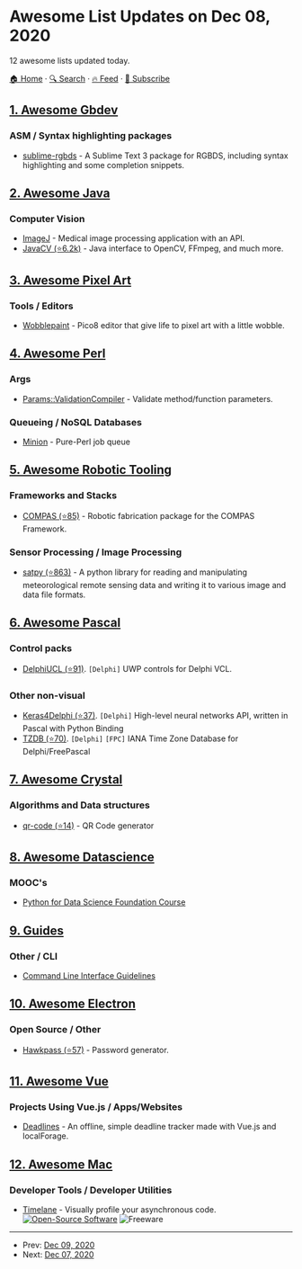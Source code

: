 # Awesome List Updates on Dec 08, 2020

12 awesome lists updated today.

[🏠 Home](/README.md) · [🔍 Search](https://test.trackawesomelist.com/search/) · [🔥 Feed](https://test.trackawesomelist.com/rss.xml) · [📮 Subscribe](https://trackawesomelist.us17.list-manage.com/subscribe?u=d2f0117aa829c83a63ec63c2f&id=36a103854c)



## [1. Awesome Gbdev](/content/gbdev/awesome-gbdev/README.md)

### ASM / Syntax highlighting packages

*   [sublime-rgbds](https://packagecontrol.io/packages/RGBDS) - A Sublime Text 3 package for RGBDS, including syntax highlighting and some completion snippets.

## [2. Awesome Java](/content/akullpp/awesome-java/README.md)

### Computer Vision

*   [ImageJ](https://imagej.net/ImageJ) - Medical image processing application with an API.
*   [JavaCV (⭐6.2k)](https://github.com/bytedeco/javacv) - Java interface to OpenCV, FFmpeg, and much more.

## [3. Awesome Pixel Art](/content/Siilwyn/awesome-pixel-art/README.md)

### Tools / Editors

*   [Wobblepaint](https://www.lexaloffle.com/bbs/?tid=40058) - Pico8 editor that give life to pixel art with a little wobble.

## [4. Awesome Perl](/content/hachiojipm/awesome-perl/README.md)

### Args

*   [Params::ValidationCompiler](https://metacpan.org/pod/Params::ValidationCompiler) - Validate method/function parameters.

### Queueing / NoSQL Databases

*   [Minion](https://docs.mojolicious.org/Minion) - Pure-Perl job queue

## [5. Awesome Robotic Tooling](/content/protontypes/awesome-robotic-tooling/README.md)

### Frameworks and Stacks

*   [COMPAS (⭐85)](https://github.com/compas-dev/compas_fab) - Robotic fabrication package for the COMPAS Framework.

### Sensor Processing / Image Processing

*   [satpy (⭐863)](https://github.com/pytroll/satpy) - A python library for reading and manipulating meteorological remote sensing data and writing it to various image and data file formats.

## [6. Awesome Pascal](/content/Fr0sT-Brutal/awesome-pascal/README.md)

### Control packs

*   [DelphiUCL (⭐91)](https://github.com/VuioVuio/DelphiUCL). `[Delphi]` UWP controls for Delphi VCL.

### Other non-visual

*   [Keras4Delphi (⭐37)](https://github.com/Pigrecos/Keras4Delphi). `[Delphi]` High-level neural networks API, written in Pascal with Python Binding
*   [TZDB (⭐70)](https://github.com/pavkam/tzdb). `[Delphi]` `[FPC]` IANA Time Zone Database for Delphi/FreePascal

## [7. Awesome Crystal](/content/veelenga/awesome-crystal/README.md)

### Algorithms and Data structures

*   [qr-code (⭐14)](https://github.com/spider-gazelle/qr-code) - QR Code generator

## [8. Awesome Datascience](/content/academic/awesome-datascience/README.md)

### MOOC's

*   [Python for Data Science Foundation Course](https://intellipaat.com/academy/course/python-for-data-science-free-training/)

## [9. Guides](/content/NARKOZ/guides/README.md)

### Other / CLI

*   [Command Line Interface Guidelines](https://clig.dev/#guidelines)

## [10. Awesome Electron](/content/sindresorhus/awesome-electron/README.md)

### Open Source / Other

*   [Hawkpass (⭐57)](https://github.com/kalpetros/hawkpass) - Password generator.

## [11. Awesome Vue](/content/vuejs/awesome-vue/README.md)

### Projects Using Vue.js / Apps/Websites

*   [Deadlines](https://deadlines.vercel.app) - An offline, simple deadline tracker made with Vue.js and localForage.

## [12. Awesome Mac](/content/jaywcjlove/awesome-mac/README.md)

### Developer Tools / Developer Utilities

*   [Timelane](http://timelane.tools) - Visually profile your asynchronous code. [![Open-Source Software](https://jaywcjlove.github.io/sb/ico/min-oss.svg "Open Source Software")](https://github.com/icanzilb/Timelane) ![Freeware](https://jaywcjlove.github.io/sb/ico/min-free.svg "Freeware")

---

- Prev: [Dec 09, 2020](/content/2020/12/09/README.md)
- Next: [Dec 07, 2020](/content/2020/12/07/README.md)